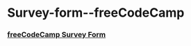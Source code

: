 # Survey-form--freeCodeCamp

###  [freeCodeCamp Survey Form](https://lanrewaju94.github.io/Survey-form--freeCodeCamp/)
